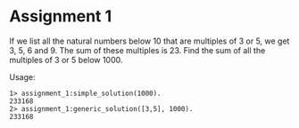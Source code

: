 # Assignment 1

If we list all the natural numbers below 10 that are multiples of 3 or 5, we get 3, 5, 6 and 9. The sum of these multiples is 23.
Find the sum of all the multiples of 3 or 5 below 1000.


Usage:
```
1> assignment_1:simple_solution(1000).
233168
2> assignment_1:generic_solution([3,5], 1000).
233168
```
